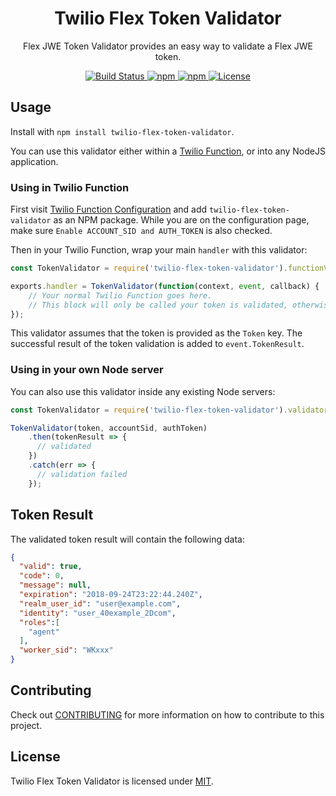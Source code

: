 <h1 align="center">Twilio Flex Token Validator</h1>
<p align="center">Flex JWE Token Validator provides an easy way to validate a Flex JWE token.</p>

<p align="center">
    <a href="https://travis-ci.com/twilio/twilio-flex-token-validator">
        <img src="https://travis-ci.com/twilio/twilio-flex-token-validator.svg?branch=master" title="Build Status" />
    </a>
    <a href="https://www.npmjs.com/package/twilio-flex-token-validator">
        <img src="https://img.shields.io/npm/v/twilio-flex-token-validator.svg?style=flat-square" title="npm" />
    </a>
    <a href="https://www.npmjs.com/package/twilio-flex-token-validator">
        <img src="https://img.shields.io/npm/dt/twilio-flex-token-validator.svg?style=flat-square" title="npm" />
    </a>
    <a href="./LICENSE.md">
        <img src="https://img.shields.io/badge/license-MIT-green.svg" title="License" />
    </a>
</p>

## Usage

Install with `npm install twilio-flex-token-validator`. 

You can use this validator either within a [Twilio Function](https://www.twilio.com/functions), or into any NodeJS application.

### Using in Twilio Function

First visit [Twilio Function Configuration](https://www.twilio.com/console/runtime/functions/configure) and add `twilio-flex-token-validator` as an NPM package. While you are on the configuration page, make sure `Enable ACCOUNT_SID and AUTH_TOKEN` is also checked.

Then in your Twilio Function, wrap your main `handler` with this validator:

```js
const TokenValidator = require('twilio-flex-token-validator').functionValidator;

exports.handler = TokenValidator(function(context, event, callback) {
    // Your normal Twilio Function goes here.
    // This block will only be called your token is validated, otherwise it returns a 403.
});
``` 

This validator assumes that the token is provided as the `Token` key. The successful result of the token validation is added to `event.TokenResult`.

### Using in your own Node server

You can also use this validator inside any existing Node servers:

```js
const TokenValidator = require('twilio-flex-token-validator').validator;

TokenValidator(token, accountSid, authToken)
    .then(tokenResult => {
      // validated
    })
    .catch(err => {
      // validation failed
    });
```

## Token Result

The validated token result will contain the following data:

```json
{
  "valid": true,
  "code": 0,
  "message": null,
  "expiration": "2018-09-24T23:22:44.240Z",
  "realm_user_id": "user@example.com",
  "identity": "user_40example_2Dcom",
  "roles":[
    "agent"
  ],
  "worker_sid": "WKxxx"
}
```

## Contributing

Check out [CONTRIBUTING](CONTRIBUTING.md) for more information on how to contribute to this project.

## License

Twilio Flex Token Validator is licensed under [MIT](LICENSE).
